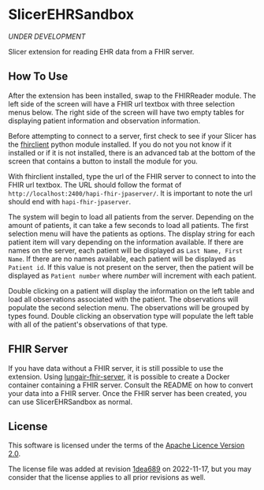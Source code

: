 # SlicerEHRSandbox

*UNDER DEVELOPMENT*

Slicer extension for reading EHR data from a FHIR server. 

## How To Use

After the extension has been installed, swap to the FHIRReader module. The left side of the screen will have a FHIR url textbox with three selection menus below. The right side of the screen will have two empty tables for displaying patient information and observation information.

Before attempting to connect to a server, first check to see if your Slicer has the [fhirclient](https://pypi.org/project/fhirclient/) python module installed. If you do not you not know if it installed or if it is not installed, there is an advanced tab at the bottom of the screen that contains a button to install the module for you.

With fhirclient installed, type the url of the FHIR server to connect to into the FHIR url textbox. The URL should follow the format of `http://localhost:2400/hapi-fhir-jpaserver/`. It is important to note the url should end with `hapi-fhir-jpaserver`.

The system will begin to load all patients from the server. Depending on the amount of patients, it can take a few seconds to load all patients. The first selection menu will have the patients as options. The display string for each patient item will vary depending on the information available. If there are names on the server, each patient will be displayed as `Last Name, First Name`. If there are no names available, each patient will be displayed as `Patient id`. If this value is not present on the server, then the patient will be displayed as `Patient number` where *number* will increment with each patient.

Double clicking on a patient will display the information on the left table and load all observations associated with the patient. The observations will populate the second selection menu. The observations will be grouped by types found. Double clicking an observation type will populate the left table with all of the patient's observations of that type.

## FHIR Server

If you have data without a FHIR server, it is still possible to use the extension. Using [lungair-fhir-server](https://github.com/KitwareMedical/lungair-fhir-server), it is possible to create a Docker container containing a FHIR server. Consult the README on how to convert your data into a FHIR server. Once the FHIR server has been created, you can use SlicerEHRSandbox as normal.


## License

This software is licensed under the terms of the [Apache Licence Version 2.0](LICENSE).

The license file was added at revision [1dea689](https://github.com/stephencrowell/fhir-slicer-extension/commit/1dea6896a48818de5dd017c82a31c5320fa9ed29) on 2022-11-17, but you may consider that the license applies to all prior revisions as well.

